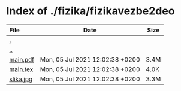 # Index of ./fizika/fizikavezbe2deo

File | Date | Size
:--- | --- | ---
[.](.) | |
[..](..) | |
[main.pdf](main.pdf) | Mon, 05 Jul 2021 12:02:38 +0200 | 3.4M
[main.tex](main.tex) | Mon, 05 Jul 2021 12:02:38 +0200 | 4.0K
[slika.jpg](slika.jpg) | Mon, 05 Jul 2021 12:02:38 +0200 | 3.3M
